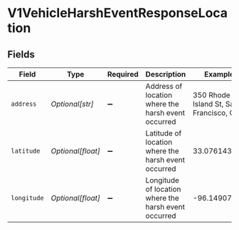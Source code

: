 # V1VehicleHarshEventResponseLocation


## Fields

| Field                                                | Type                                                 | Required                                             | Description                                          | Example                                              |
| ---------------------------------------------------- | ---------------------------------------------------- | ---------------------------------------------------- | ---------------------------------------------------- | ---------------------------------------------------- |
| `address`                                            | *Optional[str]*                                      | :heavy_minus_sign:                                   | Address of location where the harsh event occurred   | 350 Rhode Island St, San Francisco, CA               |
| `latitude`                                           | *Optional[float]*                                    | :heavy_minus_sign:                                   | Latitude of location where the harsh event occurred  | 33.07614328                                          |
| `longitude`                                          | *Optional[float]*                                    | :heavy_minus_sign:                                   | Longitude of location where the harsh event occurred | -96.14907287                                         |
